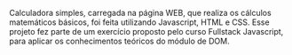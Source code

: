 Calculadora simples, carregada na página WEB, que realiza os cálculos matemáticos básicos, foi feita utilizando Javascript, HTML e CSS. Esse projeto fez parte de um exercício proposto pelo curso Fullstack Javascript, para aplicar os conhecimentos teóricos do módulo de DOM.
